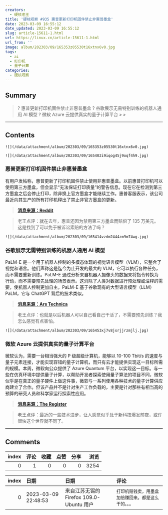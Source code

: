 ```yaml
---
creators:
  - 硬核老王
title: '硬核观察 #935 惠普更新打印机固件禁止非惠普墨盒'
date: 2023-03-09 16:55:12
date_updated: 2023-03-09 16:55:12
slug: article-15611-1.html
url: https://linux.cn/article-15611-1.html
url_from: ''
image: album/202303/09/165353z05530t16xtnx6v0.jpg
tags:
  - ai
  - 打印机
  - 量子计算
categories:
  - 硬核观察
---
```


## Summary

> ? 惠普更新打印机固件禁止非惠普墨盒
> ? 谷歌展示无需特别训练的机器人通用 AI 模型
> ? 微软 Azure 云提供真实的量子计算平台
> » 
> »

***

<!-- more -->

## Contents

`![](/data/attachment/album/202303/09/165353z05530t16xtnx6v0.jpg)`

`![](/data/attachment/album/202303/09/165402i9iqog45j9oqf4h9.jpg)`

### 惠普更新打印机固件禁止非惠普墨盒

有用户发帖称，惠普更新了打印机固件禁止使用非惠普墨盒。以前惠普打印机可以使用第三方墨盒，但会显示“无法保证打印质量”的警告信息。现在它在检测到第三方墨盒之后会停止打印，除非换上官方墨盒才能继续工作。惠普客服表示，该公司最近向其生产的所有打印机释出了禁止非官方墨盒的更新。

> 
> **[消息来源：Reddit](https://www.reddit.com/r/assholedesign/comments/11l4kne/hp_have_updated_their_printers_to_outright_ban/)**
> 
> 
> 

> 
> 老王点评：就在去年，惠普还因为禁用第三方墨盒而赔偿了 135 万美元。这是找到了可以免于被诉讼索赔的方法了吗？
> 
> 
> 

`![](/data/attachment/album/202303/09/165414vzdm2444zm9m74wg.jpg)`

### 谷歌展示无需特别训练的机器人通用 AI 模型

PaLM-E 是一个用于机器人控制的多模态体现的视觉语言模型（VLM），它整合了视觉和语言。他们声称这是迄今为止开发的最大的 VLM，它可以执行各种任务，而不需要重新训练。PaLM-E 通过分析来自机器人摄像头的数据来将指令转换为行动，而不需要预先处理的场景表示。这消除了人类对数据进行预处理或注释的需要，使机器人控制更加自主。PaLM-E 基于谷歌现有的大型语言模型（LLM）PaLM，它与 ChatGPT 背后的技术类似。

> 
> **[消息来源：Ars Technica](https://arstechnica.com/?p=1922315)**
> 
> 
> 

> 
> 老王点评：也就是以后机器人可以自己看自己干活了，不需要预先训练？我怎么感觉有点害怕。
> 
> 
> 

`![](/data/attachment/album/202303/09/165453xj7v8jsrjjrzmjlj.jpg)`

### 微软 Azure 云提供真实的量子计算平台

微软认为，需要一台相当强大的 P 级超级计算机，能够以 10-100 Tbit/s 的速度与量子元素连接，才能实现容错的量子计算机，而只有云才能提供实现这一目标所需的规模。本周，微软向公众提供了 Azure Quantum 平台，以实现这一目标。与一些在仿真环境中提供量子计算，以帮助开发者探索使用量子算法的项目不同，微软似乎是在真正的量子硬件上做这件事，微软与一系列使用各种技术的量子计算供应商建立了合作。但该产品并不是针对生产工作负载的，主要是针对那些有相当高的预算的研究人员和科学家运行探索性应用。

> 
> **[消息来源：The Register](https://www.theregister.com/2023/03/09/microsoft_azure_quantum_apps/)**
> 
> 
> 

> 
> 老王点评：最近的一些技术进步，让人感觉似乎处于新科技爆发前夜，或许很快这个世界就不同了。
> 
> 
>

***

## Comments


|   index |   评论 |   收藏 |   点赞 |   分享 |   浏览 |
|--------:|-------:|-------:|-------:|-------:|-------:|
|       0 |      1 |      0 |      0 |      0 |   3254 |

|   index | 日期                | 日期                                     | 评论                                                 |
|--------:|:--------------------|:-----------------------------------------|:-----------------------------------------------------|
|       0 | 2023-03-09 22:48:53 | 来自江苏无锡的 Firefox 109.0-Ubuntu 用户 | `打印机赔钱卖，用墨盒加倍赚回来。都是这么干的。。。` |
